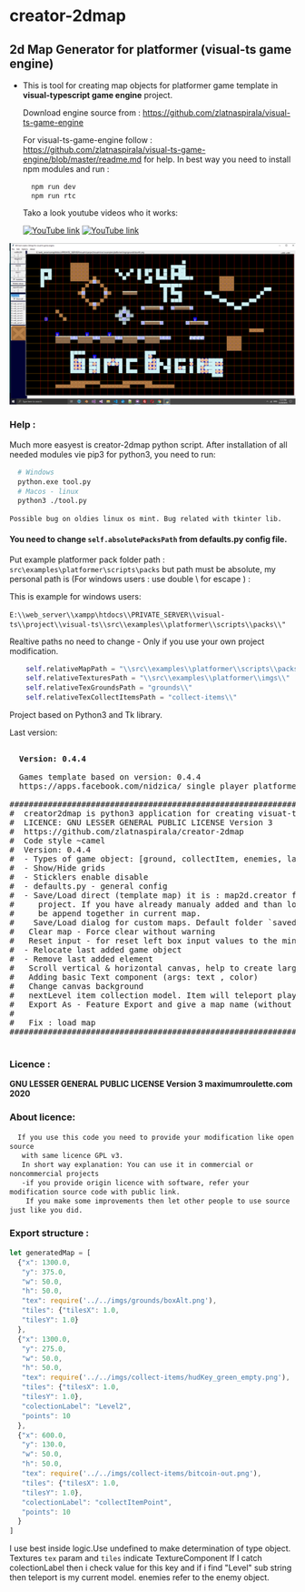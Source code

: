 # creator-2dmap #
## 2d Map Generator for platformer (visual-ts game engine) ##

 - This is tool for creating map objects for platformer game template
   in <b>visual-typescript game engine</b> project.

   Download engine source from :
     https://github.com/zlatnaspirala/visual-ts-game-engine

   For visual-ts-game-engine follow :
   https://github.com/zlatnaspirala/visual-ts-game-engine/blob/master/readme.md
   for help. In best way you need to install npm modules and run :
   ```
     npm run dev
     npm run rtc
   ```
   
   Tako a look youtube videos who it works: 
   
   [![YouTube link](https://i9.ytimg.com/vi/f2Ha_0lGj9o/mq3.jpg?sqp=CLjeqfcF&rs=AOn4CLClg6u40dP8qgdwsAWyDBJLABoCLw)](https://www.youtube.com/watch?v=Sm0LLR-iF8s&t=504s)
   [![YouTube link](https://i9.ytimg.com/vi/Sm0LLR-iF8s/mq3.jpg?sqp=CLjeqfcF&rs=AOn4CLD6hxEi0quFM8xMhfNSzkxFsGiMxQ)](https://www.youtube.com/watch?v=f2Ha_0lGj9o&t=4s)



![visualTSTools](https://github.com/zlatnaspirala/creator-2dmap/blob/master/creator-2d-map.image.png)

### Help : ###

 Much more easyest is creator-2dmap python script.
 After installation of all needed modules vie pip3 for python3, you need to run:

```bash
  # Windows
  python.exe tool.py
  # Macos - linux
  python3 ./tool.py
```

``` Possible bug on oldies linux os mint. Bug related with tkinter lib. ```

 #### You need to change `self.absolutePacksPath` from defaults.py config file. ####
 Put example platformer pack folder path :
  `src\examples\platformer\scripts\packs`
  but path must be absolute, my personal path is (For windows users : use double \ for escape ) :

  This is example for windows users:

  `E:\\web_server\\xampp\htdocs\\PRIVATE_SERVER\\visual-ts\\project\\visual-ts\\src\\examples\\platformer\\scripts\\packs\\"`

Realtive paths no need to change - Only if you use your own project modification.

```python
    self.relativeMapPath = "\\src\\examples\\platformer\\scripts\\packs\\"
    self.relativeTexturesPath = "\\src\\examples\\platformer\\imgs\\"
    self.relativeTexGroundsPath = "grounds\\"
    self.relativeTexCollectItemsPath = "collect-items\\"
```

Project based on Python3 and Tk library.


Last version:

<pre>

  <b>Version: 0.4.4</b>

  Games template based on version: 0.4.4
  https://apps.facebook.com/nidzica/ single player platformer solution.

#################################################################################
#  creator2dmap is python3 application for creating visuat-ts game engine 2d maps
#  LICENCE: GNU LESSER GENERAL PUBLIC LICENSE Version 3
#  https://github.com/zlatnaspirala/creator-2dmap
#  Code style ~camel
#  Version: 0.4.4
#  - Types of game object: [ground, collectItem, enemies, labels]
#  - Show/Hide grids
#  - Sticklers enable disable
#  - defaults.py - general config
#  - Save/Load direct (template map) it is : map2d.creator file in the root of
#     project. If you have already manualy added and than load default map it will
#     be append together in current map.
#    Save/Load dialog for custom maps. Default folder `saved-maps/`
#   Clear map - Force clear without warning
#   Reset input - for reset left box input values to the minimum.
#  - Relocate last added game object
#  - Remove last added element
#   Scroll vertical & horizontal canvas, help to create large maps.
#   Adding basic Text component (args: text , color)
#   Change canvas background
#   nextLevel item collection model. Item will teleport player to the next level/map
#   Export As - Feature Export and give a map name (without `.ts`)
#
#   Fix : load map
#################################################################################

</pre>

### Licence : ###
<b>
  GNU LESSER GENERAL PUBLIC LICENSE Version 3
  maximumroulette.com 2020
</b>

### About licence: ###

```
  If you use this code you need to provide your modification like open source
   with same licence GPL v3.
   In short way explanation: You can use it in commercial or noncommercial projects
   -if you provide origin licence with software, refer your modification source code with public link.
    If you make some improvements then let other people to use source just like you did.
```

### Export structure : ###

```javascript
let generatedMap = [
  {"x": 1300.0,
   "y": 375.0,
   "w": 50.0,
   "h": 50.0,
   "tex": require('../../imgs/grounds/boxAlt.png'),
   "tiles": {"tilesX": 1.0,
   "tilesY": 1.0}
  },
  {"x": 1300.0,
   "y": 275.0,
   "w": 50.0,
   "h": 50.0,
   "tex": require('../../imgs/collect-items/hudKey_green_empty.png'),
   "tiles": {"tilesX": 1.0,
   "tilesY": 1.0},
   "colectionLabel": "Level2",
   "points": 10
  },
  {"x": 600.0,
   "y": 130.0,
   "w": 50.0,
   "h": 50.0,
   "tex": require('../../imgs/collect-items/bitcoin-out.png'),
   "tiles": {"tilesX": 1.0,
   "tilesY": 1.0},
   "colectionLabel": "collectItemPoint",
   "points": 10
  }
]
```

I use best inside logic.Use undefined to make determination of type object.
Textures `tex` param and `tiles` indicate TextureComponent
If I catch colectionLabel then i check value for this key and if i find
"Level" sub string then teleport is my current model.
enemies refer to the enemy object.

